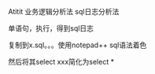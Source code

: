 Atitit 业务逻辑分析法  sql日志分析法

单语句，执行，得到sql日志

复制到x.sql。。。使用notepad++  sql语法着色

然后将其select xxx简化为select *
